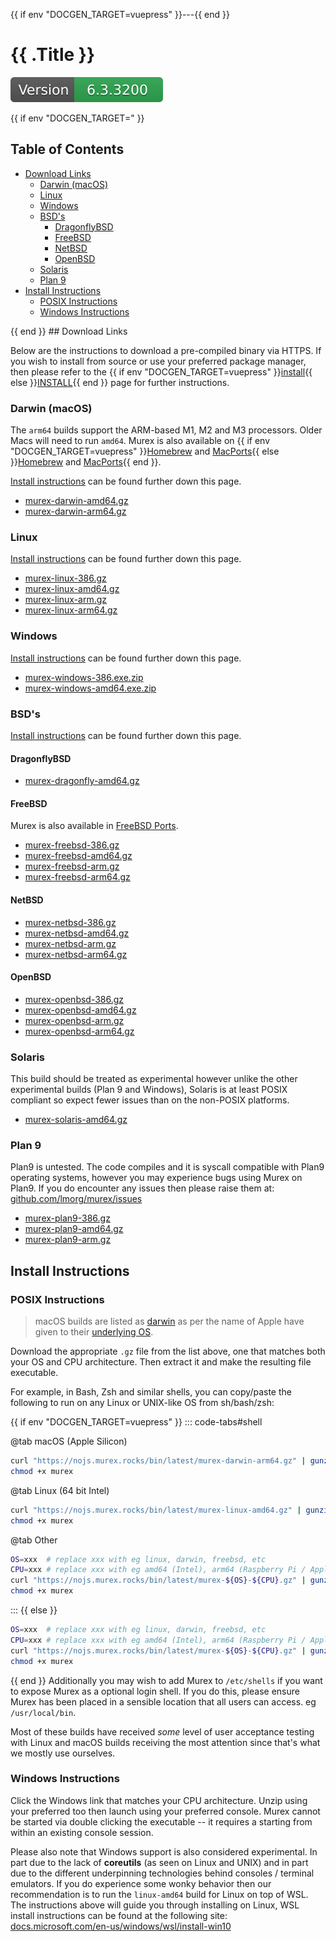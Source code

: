 {{ if env "DOCGEN_TARGET=vuepress" }}---{{ end }}
<h1>{{ .Title }}</h1>

[![Version](version.svg)](DOWNLOAD.md)

{{ if env "DOCGEN_TARGET=" }}<h2>Table of Contents</h2>

<div id="toc">

- [Download Links](#download-links)
  - [Darwin (macOS)](#darwin-macos)
  - [Linux](#linux)
  - [Windows](#windows)
  - [BSD's](#bsds)
    - [DragonflyBSD](#dragonflybsd)
    - [FreeBSD](#freebsd)
    - [NetBSD](#netbsd)
    - [OpenBSD](#openbsd)
  - [Solaris](#solaris)
  - [Plan 9](#plan-9)
- [Install Instructions](#install-instructions)
  - [POSIX Instructions](#posix-instructions)
  - [Windows Instructions](#windows-instructions)

</div>
{{ end }}
## Download Links

Below are the instructions to download a pre-compiled binary via HTTPS. If you
wish to install from source or use your preferred package manager, then please
refer to the {{ if env "DOCGEN_TARGET=vuepress" }}[install](install.md){{ else }}[INSTALL](INSTALL.md){{ end }} page for further instructions.

### Darwin (macOS)

The `arm64` builds support the ARM-based M1, M2 and M3 processors. Older Macs
will need to run `amd64`. Murex is also available on {{ if env "DOCGEN_TARGET=vuepress" }}[Homebrew](install.html#homebrew) and [MacPorts](install.html#macports){{ else }}[Homebrew](INSTALL.md#homebrew) and [MacPorts](INSTALL.md#macports){{ end }}.


[Install instructions](#posix-instructions) 
can be found further down this page.

* [murex-darwin-amd64.gz](https://nojs.murex.rocks/bin/latest/murex-darwin-amd64.gz)
* [murex-darwin-arm64.gz](https://nojs.murex.rocks/bin/latest/murex-darwin-amd64.gz)

### Linux

[Install instructions](#posix-instructions)
can be found further down this page.

* [murex-linux-386.gz](https://nojs.murex.rocks/bin/latest/murex-linux-386.gz)
* [murex-linux-amd64.gz](https://nojs.murex.rocks/bin/latest/murex-linux-amd64.gz)
* [murex-linux-arm.gz](https://nojs.murex.rocks/bin/latest/murex-linux-arm.gz)
* [murex-linux-arm64.gz](https://nojs.murex.rocks/bin/latest/murex-linux-arm64.gz)

### Windows

[Install instructions](#windows-instructions)
can be found further down this page.

* [murex-windows-386.exe.zip](https://nojs.murex.rocks/bin/latest/murex-windows-386.exe.zip)
* [murex-windows-amd64.exe.zip](https://nojs.murex.rocks/bin/latest/murex-windows-amd64.exe.zip)

### BSD's

[Install instructions](#posix-instructions)
can be found further down this page.

#### DragonflyBSD

* [murex-dragonfly-amd64.gz](https://nojs.murex.rocks/bin/latest/murex-dragonfly-amd64.gz)

#### FreeBSD

Murex is also available in [FreeBSD Ports](https://murex.rocks/INSTALL.html#freebsd-ports).

* [murex-freebsd-386.gz](https://nojs.murex.rocks/bin/latest/murex-freebsd-386.gz)
* [murex-freebsd-amd64.gz](https://nojs.murex.rocks/bin/latest/murex-freebsd-amd64.gz)
* [murex-freebsd-arm.gz](https://nojs.murex.rocks/bin/latest/murex-freebsd-arm.gz)
* [murex-freebsd-arm64.gz](https://nojs.murex.rocks/bin/latest/murex-freebsd-arm64.gz)

#### NetBSD

* [murex-netbsd-386.gz](https://nojs.murex.rocks/bin/latest/murex-netbsd-386.gz)
* [murex-netbsd-amd64.gz](https://nojs.murex.rocks/bin/latest/murex-netbsd-amd64.gz)
* [murex-netbsd-arm.gz](https://nojs.murex.rocks/bin/latest/murex-netbsd-arm.gz)
* [murex-netbsd-arm64.gz](https://nojs.murex.rocks/bin/latest/murex-netbsd-arm64.gz)

#### OpenBSD

* [murex-openbsd-386.gz](https://nojs.murex.rocks/bin/latest/murex-openbsd-386.gz)
* [murex-openbsd-amd64.gz](https://nojs.murex.rocks/bin/latest/murex-openbsd-amd64.gz)
* [murex-openbsd-arm.gz](https://nojs.murex.rocks/bin/latest/murex-openbsd-arm.gz)
* [murex-openbsd-arm64.gz](https://nojs.murex.rocks/bin/latest/murex-openbsd-arm64.gz)

### Solaris

This build should be treated as experimental however unlike the other
experimental builds (Plan 9 and Windows), Solaris is at least POSIX compliant
so expect fewer issues than on the non-POSIX platforms.

* [murex-solaris-amd64.gz](https://nojs.murex.rocks/bin/latest/murex-solaris-amd64.gz) 

### Plan 9

Plan9 is untested. The code compiles and it is syscall compatible with Plan9
operating systems, however you may experience bugs using Murex on Plan9. If
you do encounter any issues then please raise them at:
[github.com/lmorg/murex/issues](https://github.com/lmorg/murex/issues)

* [murex-plan9-386.gz](https://nojs.murex.rocks/bin/latest/murex-plan9-386.gz)
* [murex-plan9-amd64.gz](https://nojs.murex.rocks/bin/latest/murex-plan9-amd64.gz)
* [murex-plan9-arm.gz](https://nojs.murex.rocks/bin/latest/murex-plan9-arm.gz)

## Install Instructions

### POSIX Instructions

> macOS builds are listed as [darwin](https://en.wikipedia.org/wiki/Darwin_(operating_system))
> as per the name of Apple have given to their [underlying OS](https://en.wikipedia.org/wiki/MacOS#Architecture).

Download the appropriate `.gz` file from the list above, one that matches both
your OS and CPU architecture. Then extract it and make the resulting file
executable.

For example, in Bash, Zsh and similar shells, you can copy/paste the following
to run on any Linux or UNIX-like OS from sh/bash/zsh:

{{ if env "DOCGEN_TARGET=vuepress" }}
::: code-tabs#shell

@tab macOS (Apple Silicon)
```sh
curl "https://nojs.murex.rocks/bin/latest/murex-darwin-arm64.gz" | gunzip > murex
chmod +x murex
```

@tab Linux (64 bit Intel)
```sh
curl "https://nojs.murex.rocks/bin/latest/murex-linux-amd64.gz" | gunzip > murex
chmod +x murex
```

@tab Other
```sh 
OS=xxx  # replace xxx with eg linux, darwin, freebsd, etc
CPU=xxx # replace xxx with eg amd64 (Intel), arm64 (Raspberry Pi / Apple Silicon)
curl "https://nojs.murex.rocks/bin/latest/murex-${OS}-${CPU}.gz" | gunzip > murex
chmod +x murex
```

:::
{{ else }}
```sh
OS=xxx  # replace xxx with eg linux, darwin, freebsd, etc
CPU=xxx # replace xxx with eg amd64 (Intel), arm64 (Raspberry Pi / Apple Silicon)
curl "https://nojs.murex.rocks/bin/latest/murex-${OS}-${CPU}.gz" | gunzip > murex
chmod +x murex
```
{{ end }}
Additionally you may wish to add Murex to `/etc/shells` if you want to expose
Murex as a optional login shell. If you do this, please ensure Murex has been
placed in a sensible location that all users can access. eg `/usr/local/bin`.

Most of these builds have received _some_ level of user acceptance testing with
Linux and macOS builds receiving the most attention since that's what we mostly
use ourselves.

### Windows Instructions

Click the Windows link that matches your CPU architecture. Unzip using your
preferred too then launch using your preferred console. Murex cannot be
started via double clicking the executable -- it requires a starting from
within an existing console session.

Please also note that Windows support is also considered experimental. In part
due to the lack of **coreutils** (as seen on Linux and UNIX) and in part due to
the different underpinning technologies behind consoles / terminal emulators.
If you do experience some wonky behavior then our recommendation is to run the
`linux-amd64` build for Linux on top of WSL. The instructions above will guide
you through installing on Linux, WSL install instructions can be found at the
following site: [docs.microsoft.com/en-us/windows/wsl/install-win10](https://docs.microsoft.com/en-us/windows/wsl/install-win10)

